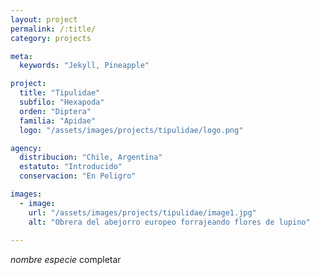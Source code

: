 ```yaml
---
layout: project
permalink: /:title/
category: projects

meta:
  keywords: "Jekyll, Pineapple"

project:
  title: "Tipulidae"
  subfilo: "Hexapoda"
  orden: "Diptera"
  familia: "Apidae"
  logo: "/assets/images/projects/tipulidae/logo.png"

agency:
  distribucion: "Chile, Argentina"
  estatuto: "Introducido"
  conservacion: "En Peligro"

images:
  - image:
    url: "/assets/images/projects/tipulidae/image1.jpg"
    alt: "Obrera del abejorro europeo forrajeando flores de lupino"
  
---
```

<p><i>nombre especie</i> completar </p>

